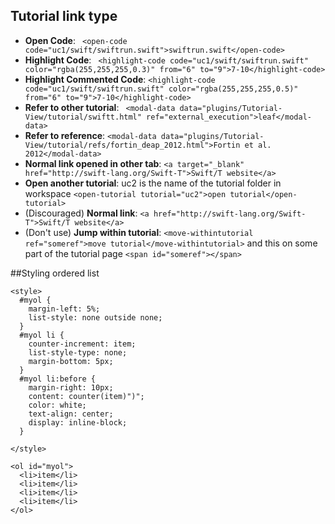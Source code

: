 ## Tutorial link type

- **Open Code**: ``` <open-code code="uc1/swift/swiftrun.swift">swiftrun.swift</open-code>```
- **Highlight Code**: ``` <highlight-code code="uc1/swift/swiftrun.swift" color="rgba(255,255,255,0.3)" from="6" to="9">7-10</highlight-code>```
- **Highlight Commented Code**: ```<highlight-code code="uc1/swift/swiftrun.swift" color="rgba(255,255,255,0.5)" from="6" to="9">7-10</highlight-code>```
- **Refer to other tutorial**: ``` <modal-data data="plugins/Tutorial-View/tutorial/swiftt.html" ref="external_execution">leaf</modal-data>```
- **Refer to reference**: ```<modal-data data="plugins/Tutorial-View/tutorial/refs/fortin_deap_2012.html">Fortin et al. 2012</modal-data>```
- **Normal link opened in other tab**: ```<a target="_blank" href="http://swift-lang.org/Swift-T">Swift/T website</a>```
- **Open another tutorial**: uc2 is the name of the tutorial folder in workspace ```<open-tutorial tutorial="uc2">open tutorial</open-tutorial>```
- (Discouraged) **Normal link**: ```<a href="http://swift-lang.org/Swift-T">Swift/T website</a>```
- (Don't use) **Jump within tutorial**: ```<move-withintutorial ref="someref">move tutorial</move-withintutorial>``` and this on some part of the tutorial page ```<span id="someref"></span>```

##Styling ordered list

```
<style>
  #myol {
    margin-left: 5%;
    list-style: none outside none;
  }
  #myol li {
    counter-increment: item;
    list-style-type: none;
    margin-bottom: 5px;
  }
  #myol li:before {
    margin-right: 10px;
    content: counter(item)")";
    color: white;
    text-align: center;
    display: inline-block;
  }

</style>

<ol id="myol">
  <li>item</li>
  <li>item</li>
  <li>item</li>
  <li>item</li>
</ol>
```

